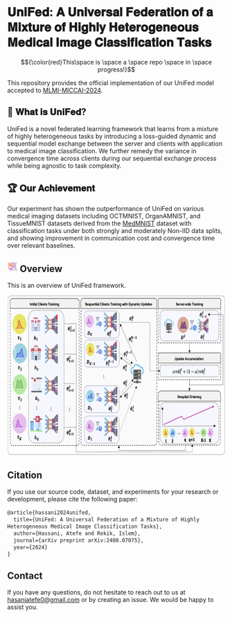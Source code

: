 # 𝐔𝐧𝐢𝐅𝐞𝐝: 𝐀 𝐔𝐧𝐢𝐯𝐞𝐫𝐬𝐚𝐥 𝐅𝐞𝐝𝐞𝐫𝐚𝐭𝐢𝐨𝐧 𝐨𝐟 𝐚 𝐌𝐢𝐱𝐭𝐮𝐫𝐞 𝐨𝐟 𝐇𝐢𝐠𝐡𝐥𝐲 𝐇𝐞𝐭𝐞𝐫𝐨𝐠𝐞𝐧𝐞𝐨𝐮𝐬 𝐌𝐞𝐝𝐢𝐜𝐚𝐥 𝐈𝐦𝐚𝐠𝐞 𝐂𝐥𝐚𝐬𝐬𝐢𝐟𝐢𝐜𝐚𝐭𝐢𝐨𝐧 𝐓𝐚𝐬𝐤𝐬

$${\color{red}This\space is \space a \space repo \space in \space progress!}$$

This repository provides the official implementation of our UniFed model accepted to [MLMI-MICCAI-2024](https://sites.google.com/view/mlmi2024/home).

## 🔎 𝐖𝐡𝐚𝐭 𝐢𝐬 𝐔𝐧𝐢𝐅𝐞𝐝?
UniFed is a novel federated learning framework that learns from a mixture of highly heterogeneous tasks by introducing a loss-guided dynamic and sequential model exchange between the server and clients with application to medical image classification. We further remedy the variance in convergence time across clients during our sequential exchange process while being agnostic to task complexity. 

## 🏆 𝐎𝐮𝐫 𝐀𝐜𝐡𝐢𝐞𝐯𝐞𝐦𝐞𝐧𝐭
Our experiment has shown the outperformance of UniFed on various medical imaging datasets including OCTMNIST, OrganAMNIST, and TissueMNIST datasets derived from the [MedMNIST](https://medmnist.com/) dataset with classification tasks under both strongly and moderately Non-IID data splits, and showing improvement in communication cost and convergence time over relevant baselines.

##  <img src="figs/icons/overview-logo.png" width="24" height="24" title="hover text"> Overview
This is an overview of UniFed framework.

<img src="figs/paper/unifedframework.png" width="750" height="370" title="hover text">

## Citation
If you use our source code, dataset, and experiments for your research or development, please cite the following paper:

```
@article{hassani2024unifed,
  title={UniFed: A Universal Federation of a Mixture of Highly Heterogeneous Medical Image Classification Tasks},
  author={Hassani, Atefe and Rekik, Islem},
  journal={arXiv preprint arXiv:2408.07075},
  year={2024}
}
```

## Contact
If you have any questions, do not hesitate to reach out to us at hasaniatefe0@gmail.com or by creating an issue. We would be happy to assist you.